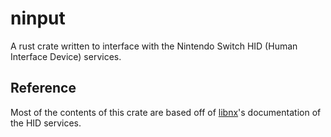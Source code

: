 # ninput
A rust crate written to interface with the Nintendo Switch HID (Human Interface Device) services.

## Reference
Most of the contents of this crate are based off of [libnx](https://github.com/switchbrew/libnx/blob/master/nx/include/switch/services/hid.h)'s documentation of the HID services.
